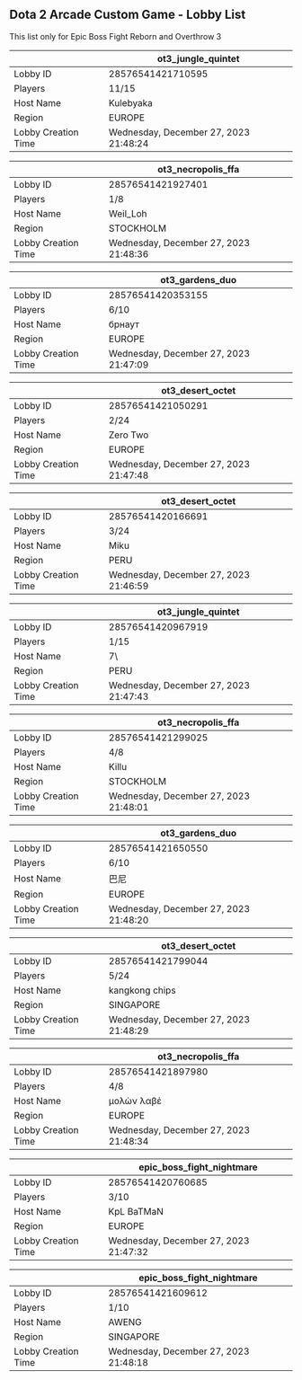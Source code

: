 ## Dota 2 Arcade Custom Game - Lobby List

This list only for Epic Boss Fight Reborn and Overthrow 3

|  | ot3_jungle_quintet |
| ------ | ------ |
| Lobby ID | 28576541421710595 |
| Players | 11/15 |
| Host Name | Kulebyaka |
| Region | EUROPE |
| Lobby Creation Time | Wednesday, December 27, 2023 21:48:24 |


|  | ot3_necropolis_ffa |
| ------ | ------ |
| Lobby ID | 28576541421927401 |
| Players | 1/8 |
| Host Name | Weil_Loh |
| Region | STOCKHOLM |
| Lobby Creation Time | Wednesday, December 27, 2023 21:48:36 |


|  | ot3_gardens_duo |
| ------ | ------ |
| Lobby ID | 28576541420353155 |
| Players | 6/10 |
| Host Name | брнаут |
| Region | EUROPE |
| Lobby Creation Time | Wednesday, December 27, 2023 21:47:09 |


|  | ot3_desert_octet |
| ------ | ------ |
| Lobby ID | 28576541421050291 |
| Players | 2/24 |
| Host Name | Zero Two |
| Region | EUROPE |
| Lobby Creation Time | Wednesday, December 27, 2023 21:47:48 |


|  | ot3_desert_octet |
| ------ | ------ |
| Lobby ID | 28576541420166691 |
| Players | 3/24 |
| Host Name | Miku |
| Region | PERU |
| Lobby Creation Time | Wednesday, December 27, 2023 21:46:59 |


|  | ot3_jungle_quintet |
| ------ | ------ |
| Lobby ID | 28576541420967919 |
| Players | 1/15 |
| Host Name | 7\ |
| Region | PERU |
| Lobby Creation Time | Wednesday, December 27, 2023 21:47:43 |


|  | ot3_necropolis_ffa |
| ------ | ------ |
| Lobby ID | 28576541421299025 |
| Players | 4/8 |
| Host Name | Killu |
| Region | STOCKHOLM |
| Lobby Creation Time | Wednesday, December 27, 2023 21:48:01 |


|  | ot3_gardens_duo |
| ------ | ------ |
| Lobby ID | 28576541421650550 |
| Players | 6/10 |
| Host Name | 巴尼|Barni |
| Region | EUROPE |
| Lobby Creation Time | Wednesday, December 27, 2023 21:48:20 |


|  | ot3_desert_octet |
| ------ | ------ |
| Lobby ID | 28576541421799044 |
| Players | 5/24 |
| Host Name | kangkong chips |
| Region | SINGAPORE |
| Lobby Creation Time | Wednesday, December 27, 2023 21:48:29 |


|  | ot3_necropolis_ffa |
| ------ | ------ |
| Lobby ID | 28576541421897980 |
| Players | 4/8 |
| Host Name | μολὼν λαβέ |
| Region | EUROPE |
| Lobby Creation Time | Wednesday, December 27, 2023 21:48:34 |


|  | epic_boss_fight_nightmare |
| ------ | ------ |
| Lobby ID | 28576541420760685 |
| Players | 3/10 |
| Host Name | KpL BaTMaN |
| Region | EUROPE |
| Lobby Creation Time | Wednesday, December 27, 2023 21:47:32 |


|  | epic_boss_fight_nightmare |
| ------ | ------ |
| Lobby ID | 28576541421609612 |
| Players | 1/10 |
| Host Name | AWENG |
| Region | SINGAPORE |
| Lobby Creation Time | Wednesday, December 27, 2023 21:48:18 |



